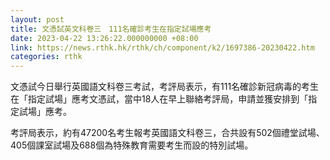 ```yaml
---
layout: post
title: 文憑試英文科卷三　111名確診考生在指定試場應考
date: 2023-04-22 13:26:22.000000000 +08:00
link: https://news.rthk.hk/rthk/ch/component/k2/1697386-20230422.htm
categories: rthk
---
```


文憑試今日舉行英國語文科卷三考試，考評局表示，有111名確診新冠病毒的考生在「指定試場」應考文憑試，當中18人在早上聯絡考評局，申請並獲安排到「指定試場」應考。

考評局表示，約有47200名考生報考英國語文科卷三，合共設有502個禮堂試場、405個課室試場及688個為特殊教育需要考生而設的特別試場。
